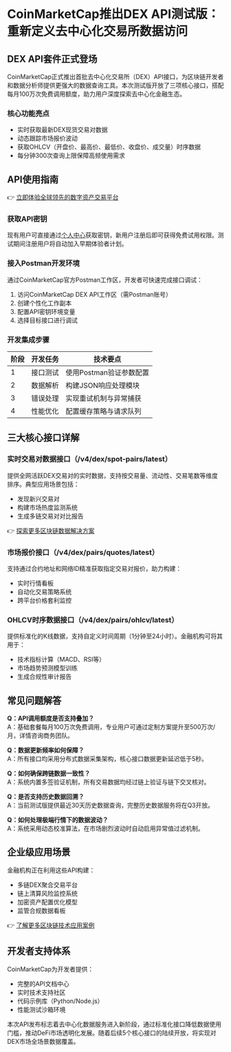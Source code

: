 # CoinMarketCap推出DEX API测试版：重新定义去中心化交易所数据访问

## DEX API套件正式登场

CoinMarketCap正式推出首批去中心化交易所（DEX）API接口，为区块链开发者和数据分析师提供更强大的数据查询工具。本次测试版开放了三项核心接口，搭配每月100万次免费调用额度，助力用户深度探索去中心化金融生态。

### 核心功能亮点
- 实时获取最新DEX现货交易对数据
- 动态跟踪市场报价波动
- 获取OHLCV（开盘价、最高价、最低价、收盘价、成交量）时序数据
- 每分钟300次查询上限保障高频使用需求

## API使用指南

👉 [立即体验全球领先的数字资产交易平台](https://bit.ly/okx_welcome)

### 获取API密钥
现有用户可直接通过[个人中心](https://pro.coinmarketcap.com/login/)获取密钥，新用户注册后即可获得免费试用权限。测试期间注册用户将自动加入早期体验者计划。

### 接入Postman开发环境
通过CoinMarketCap官方Postman工作区，开发者可快速完成接口调试：
1. 访问CoinMarketCap DEX API工作区（需Postman账号）
2. 创建个性化工作副本
3. 配置API密钥环境变量
4. 选择目标接口进行调试

### 开发集成步骤
| 阶段 | 开发任务 | 技术要点 |
|------|----------|----------|
| 1 | 接口测试 | 使用Postman验证参数配置 |
| 2 | 数据解析 | 构建JSON响应处理模块 |
| 3 | 错误处理 | 实现重试机制与异常捕获 |
| 4 | 性能优化 | 配置缓存策略与请求队列 |

## 三大核心接口详解

### 实时交易对数据接口（/v4/dex/spot-pairs/latest）
提供全网活跃DEX交易对的实时数据，支持按交易量、流动性、交易笔数等维度排序。典型应用场景包括：
- 发现新兴交易对
- 构建市场热度监测系统
- 生成多链交易对对比报告

👉 [探索更多区块链数据解决方案](https://bit.ly/okx_welcome)

### 市场报价接口（/v4/dex/pairs/quotes/latest）
支持通过合约地址和网络ID精准获取指定交易对报价，助力构建：
- 实时行情看板
- 自动化交易策略系统
- 跨平台价格套利监控

### OHLCV时序数据接口（/v4/dex/pairs/ohlcv/latest）
提供标准化的K线数据，支持自定义时间周期（1分钟至24小时）。金融机构可将其用于：
- 技术指标计算（MACD、RSI等）
- 市场趋势预测模型训练
- 生成合规性审计报告

## 常见问题解答

**Q：API调用额度是否支持叠加？**  
A：基础套餐每月100万次免费调用，专业用户可通过定制方案提升至500万次/月，详情咨询商务团队。

**Q：数据更新频率如何保障？**  
A：所有接口均采用分布式数据采集架构，核心接口数据更新延迟低于5秒。

**Q：如何确保跨链数据一致性？**  
A：系统内置多签验证机制，所有交易数据均经过链上验证与链下交叉核对。

**Q：是否支持历史数据回溯？**  
A：当前测试版提供最近30天历史数据查询，完整历史数据服务将在Q3开放。

**Q：如何处理极端行情下的数据波动？**  
A：系统采用动态校准算法，在市场剧烈波动时自动启用异常值过滤机制。

## 企业级应用场景

金融机构正在利用这些API构建：
- 多链DEX聚合交易平台
- 链上清算风险监控系统
- 加密资产配置优化模型
- 监管合规数据看板

👉 [了解更多区块链技术应用案例](https://bit.ly/okx_welcome)

## 开发者支持体系

CoinMarketCap为开发者提供：
- 完整的API文档中心
- 实时技术支持社区
- 代码示例库（Python/Node.js）
- 性能测试沙箱环境

本次API发布标志着去中心化数据服务进入新阶段，通过标准化接口降低数据使用门槛，推动DeFi市场透明化发展。随着后续5个核心接口的陆续开放，将实现对DEX市场全场景数据覆盖。
